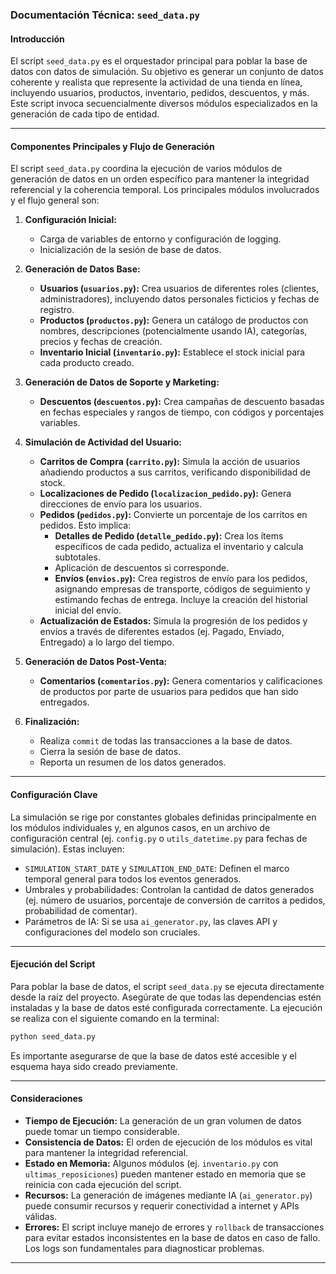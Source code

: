 ### Documentación Técnica: `seed_data.py`

#### Introducción

El script `seed_data.py` es el orquestador principal para poblar la base de datos con datos de simulación. Su objetivo
es generar un conjunto de datos coherente y realista que represente la actividad de una tienda en línea, incluyendo
usuarios, productos, inventario, pedidos, descuentos, y más. Este script invoca secuencialmente diversos módulos
especializados en la generación de cada tipo de entidad.

---

#### Componentes Principales y Flujo de Generación

El script `seed_data.py` coordina la ejecución de varios módulos de generación de datos en un orden específico para
mantener la integridad referencial y la coherencia temporal. Los principales módulos involucrados y el flujo general
son:

1. **Configuración Inicial:**
    * Carga de variables de entorno y configuración de logging.
    * Inicialización de la sesión de base de datos.

2. **Generación de Datos Base:**
    * **Usuarios (`usuarios.py`):** Crea usuarios de diferentes roles (clientes, administradores), incluyendo datos
      personales ficticios y fechas de registro.
    * **Productos (`productos.py`):** Genera un catálogo de productos con nombres, descripciones (potencialmente usando
      IA), categorías, precios y fechas de creación.
    * **Inventario Inicial (`inventario.py`):** Establece el stock inicial para cada producto creado.

3. **Generación de Datos de Soporte y Marketing:**
    * **Descuentos (`descuentos.py`):** Crea campañas de descuento basadas en fechas especiales y rangos de tiempo, con
      códigos y porcentajes variables.

4. **Simulación de Actividad del Usuario:**
    * **Carritos de Compra (`carrito.py`):** Simula la acción de usuarios añadiendo productos a sus carritos,
      verificando disponibilidad de stock.
    * **Localizaciones de Pedido (`localizacion_pedido.py`):** Genera direcciones de envío para los usuarios.
    * **Pedidos (`pedidos.py`):** Convierte un porcentaje de los carritos en pedidos. Esto implica:
        * **Detalles de Pedido (`detalle_pedido.py`):** Crea los ítems específicos de cada pedido, actualiza el
          inventario y calcula subtotales.
        * Aplicación de descuentos si corresponde.
        * **Envíos (`envios.py`):** Crea registros de envío para los pedidos, asignando empresas de transporte, códigos
          de seguimiento y estimando fechas de entrega. Incluye la creación del historial inicial del envío.
    * **Actualización de Estados:** Simula la progresión de los pedidos y envíos a través de diferentes estados (ej.
      Pagado, Enviado, Entregado) a lo largo del tiempo.

5. **Generación de Datos Post-Venta:**
    * **Comentarios (`comentarios.py`):** Genera comentarios y calificaciones de productos por parte de usuarios para
      pedidos que han sido entregados.

6. **Finalización:**
    * Realiza `commit` de todas las transacciones a la base de datos.
    * Cierra la sesión de base de datos.
    * Reporta un resumen de los datos generados.

---

#### Configuración Clave

La simulación se rige por constantes globales definidas principalmente en los módulos individuales y, en algunos casos,
en un archivo de configuración central (ej. `config.py` o `utils_datetime.py` para fechas de simulación). Estas
incluyen:

* `SIMULATION_START_DATE` y `SIMULATION_END_DATE`: Definen el marco temporal general para todos los eventos generados.
* Umbrales y probabilidades: Controlan la cantidad de datos generados (ej. número de usuarios, porcentaje de conversión
  de carritos a pedidos, probabilidad de comentar).
* Parámetros de IA: Si se usa `ai_generator.py`, las claves API y configuraciones del modelo son cruciales.

---

#### Ejecución del Script

Para poblar la base de datos, el script `seed_data.py` se ejecuta directamente desde la raíz del proyecto. Asegúrate de
que todas las dependencias estén instaladas y la base de datos esté configurada correctamente. La ejecución se realiza
con el siguiente comando en la terminal:

```bash
python seed_data.py
```

Es importante asegurarse de que la base de datos esté accesible y el esquema haya sido creado previamente.

---

#### Consideraciones

* **Tiempo de Ejecución:** La generación de un gran volumen de datos puede tomar un tiempo considerable.
* **Consistencia de Datos:** El orden de ejecución de los módulos es vital para mantener la integridad referencial.
* **Estado en Memoria:** Algunos módulos (ej. `inventario.py` con `ultimas_reposiciones`) pueden mantener estado en
  memoria que se reinicia con cada ejecución del script.
* **Recursos:** La generación de imágenes mediante IA (`ai_generator.py`) puede consumir recursos y requerir
  conectividad a internet y APIs válidas.
* **Errores:** El script incluye manejo de errores y `rollback` de transacciones para evitar estados inconsistentes en
  la base de datos en caso de fallo. Los logs son fundamentales para diagnosticar problemas.

---
